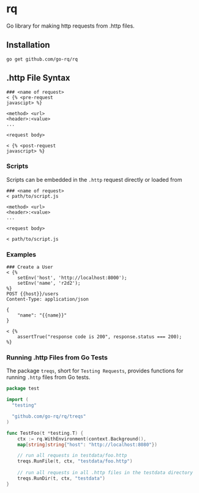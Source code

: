 # rq
Go library for making http requests from .http files.

## Installation

```shell
go get github.com/go-rq/rq
```

## .http File Syntax

```http request
### <name of request>
< {% <pre-request
javascipt> %} 

<method> <url>
<header>:<value>
...

<request body>

< {% <post-request 
javascript> %}
```

### Scripts

Scripts can be embedded in the `.http` request directly or loaded from

```http
### <name of request>
< path/to/script.js

<method> <url>
<header>:<value>
...

<request body>

< path/to/script.js
```

### Examples

```http request
### Create a User
< {% 
    setEnv('host', 'http://localhost:8000');
    setEnv('name', 'r2d2');
%}
POST {{host}}/users
Content-Type: application/json

{
    "name": "{{name}}"
}

< {% 
    assertTrue("response code is 200", response.status === 200);
%}
```

### Running .http Files from Go Tests

The package `treqs`, short for `Testing Requests`, provides functions for running `.http` files from Go tests.

```go
package test

import (
  "testing"

  "github.com/go-rq/rq/treqs"
)

func TestFoo(t *testing.T) {
    ctx := rq.WithEnvironment(context.Background(), 
    map[string]string{"host": "http://localhost:8080"}) 

    // run all requests in testdata/foo.http
    treqs.RunFile(t, ctx, "testdata/foo.http")
  
    // run all requests in all .http files in the testdata directory
    treqs.RunDir(t, ctx, "testdata")
}
```
